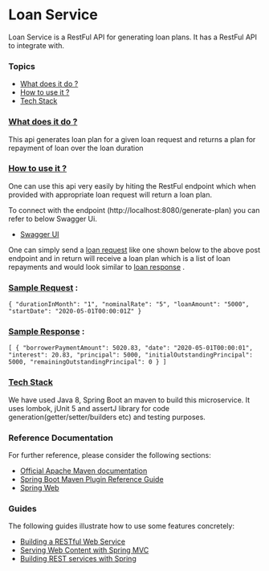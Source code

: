 # Loan Service 

Loan Service is a RestFul API for generating loan plans. It has a RestFul API to integrate with.

### Topics
  * [What does it do ?](#technical-details)
  * [How to use it ?](#guide)
  * [Tech Stack](#tech-stack)
  


###  [What does it do ?](#technical-details)
This api generates loan plan for a given loan request and returns a plan for repayment of loan over the loan duration

###  [How to use it ?](#guide)
One can use this api very easily by hiting the RestFul endpoint which when provided with appropriate loan request will return a loan plan.

To connect with the endpoint (http://localhost:8080/generate-plan) you can refer to below Swagger Ui.
* [Swagger UI](http://localhost:8080/swagger-ui.html#/)

One can simply send a [loan request](#request) like one shown below to the above post endpoint and in return will receive a 
loan plan which is a list of loan repayments and would look similar to [loan response](#response)
.
###  [Sample Request](#request) :

`{
 	"durationInMonth": "1",
 	"nominalRate": "5",
 	"loanAmount": "5000",
 	"startDate": "2020-05-01T00:00:01Z"
 }`
 
###  [Sample Response](#response) :  

`[
     {
         "borrowerPaymentAmount": 5020.83,
         "date": "2020-05-01T00:00:01",
         "interest": 20.83,
         "principal": 5000,
         "initialOutstandingPrincipal": 5000,
         "remainingOutstandingPrincipal": 0
     }
 ]` 

###  [Tech Stack](#tech-stack)
We have used Java 8, Spring Boot an maven to build this microservice. 
It uses lombok, jUnit 5 and assertJ library for code generation(getter/setter/builders etc) and testing purposes. 


### Reference Documentation
For further reference, please consider the following sections:

* [Official Apache Maven documentation](https://maven.apache.org/guides/index.html)
* [Spring Boot Maven Plugin Reference Guide](https://docs.spring.io/spring-boot/docs/2.2.6.RELEASE/maven-plugin/)
* [Spring Web](https://docs.spring.io/spring-boot/docs/2.2.6.RELEASE/reference/htmlsingle/#boot-features-developing-web-applications)

### Guides
The following guides illustrate how to use some features concretely:

* [Building a RESTful Web Service](https://spring.io/guides/gs/rest-service/)
* [Serving Web Content with Spring MVC](https://spring.io/guides/gs/serving-web-content/)
* [Building REST services with Spring](https://spring.io/guides/tutorials/bookmarks/)

